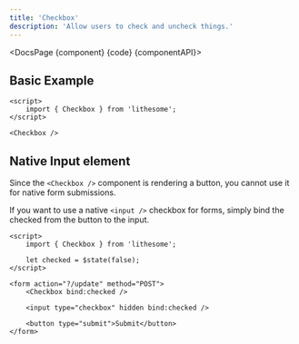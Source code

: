 ```yaml
---
title: 'Checkbox'
description: 'Allow users to check and uncheck things.'
---
```


<script>
	import {DocsPage} from '$site/index.ts';

	import componentAPI from './api';
	import {default as component} from './component.svelte';
	import {default as code} from './component.svelte?raw';
</script>

<DocsPage {component} {code} {componentAPI}>

## Basic Example

```svelte
<script>
	import { Checkbox } from 'lithesome';
</script>

<Checkbox />
```

## Native Input element

Since the `<Checkbox />` component is rendering a button, you cannot use it for native form submissions.

If you want to use a native `<input />` checkbox for forms, simply bind the checked from the button to the input.

```svelte
<script>
	import { Checkbox } from 'lithesome';

	let checked = $state(false);
</script>

<form action="?/update" method="POST">
	<Checkbox bind:checked />

	<input type="checkbox" hidden bind:checked />

	<button type="submit">Submit</button>
</form>
```

</DocsPage>
